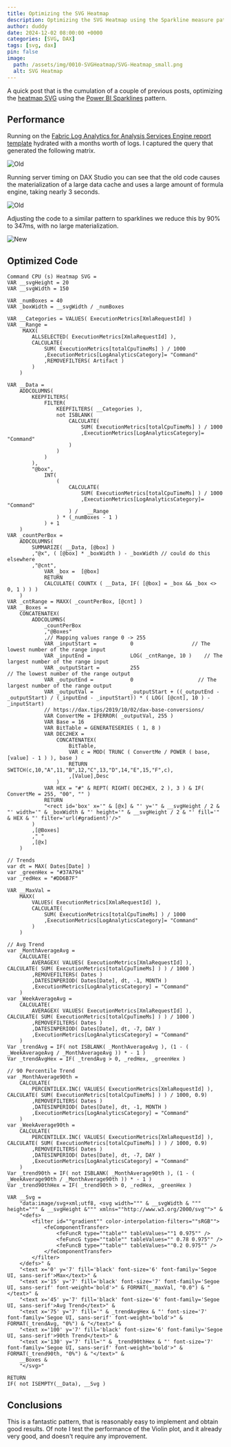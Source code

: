 ```yaml
---
title: Optimizing the SVG Heatmap
description: Optimizing the SVG Heatmap using the Sparkline measure pattern
author: duddy
date: 2024-12-02 08:00:00 +0000
categories: [SVG, DAX]
tags: [svg, dax]
pin: false
image:
  path: /assets/img/0010-SVGHeatmap/SVG-Heatmap_small.png
  alt: SVG Heatmap
---
```

 
A quick post that is the cumulation of a couple of previous posts, optimizing the [heatmap SVG](https://evaluationcontext.github.io/posts/SVG-Heatmap/) using the [Power BI Sparklines](https://evaluationcontext.github.io/posts/SVG-Sparkline/) pattern. 

## Performance

Running on the [Fabric Log Analytics for Analysis Services Engine report template](https://github.com/microsoft/PowerBI-LogAnalytics-Template-Reports/blob/main/FabricASEngineAnalytics/README.md) hydrated with a months worth of logs. I captured the query that generated the following matrix.

![Old](/assets/img/0010-SVGHeatmap/SVG-Heatmap_large.png)

Running server timing on DAX Studio you can see that the old code causes the materialization of a large data cache and uses a large amount of formula engine, taking nearly 3 seconds.  

![Old](/assets/img/0013-HeatmapOptimized/old.png)

Adjusting the code to a similar pattern to sparklines we reduce this by 90% to 347ms, with no large materialization.

![New](/assets/img/0013-HeatmapOptimized/new.png)

## Optimized Code

```dax
Command CPU (s) Heatmap SVG =
VAR __svgHeight = 20
VAR __svgWidth = 150
 
VAR _numBoxes = 40
VAR _boxWidth = __svgWidth / _numBoxes
 
VAR __Categories = VALUES( ExecutionMetrics[XmlaRequestId] )
VAR __Range =
     MAXX(
        ALLSELECTED( ExecutionMetrics[XmlaRequestId] ),
        CALCULATE(
            SUM( ExecutionMetrics[totalCpuTimeMs] ) / 1000
            ,ExecutionMetrics[LogAnalyticsCategory]= "Command"
            ,REMOVEFILTERS( Artifact )
        )
    )
 
VAR __Data =
    ADDCOLUMNS(
        KEEPFILTERS(
            FILTER(
                KEEPFILTERS( __Categories ),
                not ISBLANK(
                    CALCULATE(
                        SUM( ExecutionMetrics[totalCpuTimeMs] ) / 1000
                        ,ExecutionMetrics[LogAnalyticsCategory]= "Command"
                    )
                )
            )
        ),
        "@box",
            INT(
                (
                    CALCULATE(
                        SUM( ExecutionMetrics[totalCpuTimeMs] ) / 1000
                        ,ExecutionMetrics[LogAnalyticsCategory]= "Command"
                    ) /   __Range
                ) * (_numBoxes - 1 )
            ) + 1
    )
VAR _countPerBox =
    ADDCOLUMNS(
        SUMMARIZE( __Data, [@box] )
        ,"@x", ( [@box] * _boxWidth ) - _boxWidth // could do this elsewhere
        ,"@cnt",
            VAR _box =  [@box]
            RETURN
            CALCULATE( COUNTX ( __Data, IF( [@box] = _box && _box <> 0, 1 ) ) )
    )
VAR _cntRange = MAXX( _countPerBox, [@cnt] )
VAR __Boxes =
    CONCATENATEX(
        ADDCOLUMNS(
            _countPerBox
            ,"@Boxes"
            ,// Mapping values range 0 -> 255
            VAR _inputStart =           0                   // The lowest number of the range input
            VAR _inputEnd =             LOG( _cntRange, 10 )    // The largest number of the range input
            VAR _outputStart =          255                            // The lowest number of the range output
            VAR _outputEnd =            0                     // The largest number of the range output         
            VAR _outputVal =            _outputStart + ((_outputEnd - _outputStart) / (_inputEnd - _inputStart)) * ( LOG( [@cnt], 10 ) - _inputStart)
            // https://dax.tips/2019/10/02/dax-base-conversions/
            VAR ConvertMe = IFERROR( _outputVal, 255 )
            VAR Base = 16
            VAR BitTable = GENERATESERIES ( 1, 8 )
            VAR DEC2HEX =
                CONCATENATEX(
                    BitTable,
                    VAR c = MOD( TRUNC ( ConvertMe / POWER ( base, [value] - 1 ) ), base )
                    RETURN SWITCH(c,10,"A",11,"B",12,"C",13,"D",14,"E",15,"F",c),
                    ,[Value],Desc
                )
            VAR HEX = "#" & REPT( RIGHT( DEC2HEX, 2 ), 3 ) & IF( ConvertMe = 255, "00", "" )
            RETURN
            "<rect id='box' x='" & [@x] & "' y='" & __svgHeight / 2 & "' width='" & _boxWidth & "' height='" & __svgHeight / 2 & "' fill='" & HEX & "' filter='url(#gradient)'/>"
        )
        ,[@Boxes]
        ," "
        ,[@x]
    )
 
// Trends
var dt = MAX( Dates[Date] )
var _greenHex = "#37A794"
var _redHex = "#DD6B7F"
 
VAR __MaxVal =
    MAXX(
        VALUES( ExecutionMetrics[XmlaRequestId] ),
        CALCULATE(
            SUM( ExecutionMetrics[totalCpuTimeMs] ) / 1000
            ,ExecutionMetrics[LogAnalyticsCategory]= "Command"
        )
    )
 
// Avg Trend
var _MonthAverageAvg =
    CALCULATE(
        AVERAGEX( VALUES( ExecutionMetrics[XmlaRequestId] ), CALCULATE( SUM( ExecutionMetrics[totalCpuTimeMs] ) ) / 1000 )
        ,REMOVEFILTERS( Dates )
        ,DATESINPERIOD( Dates[Date], dt, -1, MONTH )
        ,ExecutionMetrics[LogAnalyticsCategory] = "Command"
    )
var _WeekAverageAvg =
    CALCULATE(
        AVERAGEX( VALUES( ExecutionMetrics[XmlaRequestId] ), CALCULATE( SUM( ExecutionMetrics[totalCpuTimeMs] ) ) / 1000 )
        ,REMOVEFILTERS( Dates )
        ,DATESINPERIOD( Dates[Date], dt, -7, DAY )
        ,ExecutionMetrics[LogAnalyticsCategory] = "Command"
    )
Var _trendAvg = IF( not ISBLANK( _MonthAverageAvg ), (1 - ( _WeekAverageAvg / _MonthAverageAvg )) * - 1 )
Var _trendAvgHex = IF( _trendAvg > 0, _redHex, _greenHex )
 
// 90 Percentile Trend
var _MonthAverage90th =
    CALCULATE(
        PERCENTILEX.INC( VALUES( ExecutionMetrics[XmlaRequestId] ), CALCULATE( SUM( ExecutionMetrics[totalCpuTimeMs] ) ) / 1000, 0.9)
        ,REMOVEFILTERS( Dates )
        ,DATESINPERIOD( Dates[Date], dt, -1, MONTH )
        ,ExecutionMetrics[LogAnalyticsCategory] = "Command"
    )
var _WeekAverage90th =
    CALCULATE(
        PERCENTILEX.INC( VALUES( ExecutionMetrics[XmlaRequestId] ), CALCULATE( SUM( ExecutionMetrics[totalCpuTimeMs] ) ) / 1000, 0.9)
        ,REMOVEFILTERS( Dates )
        ,DATESINPERIOD( Dates[Date], dt, -7, DAY )
        ,ExecutionMetrics[LogAnalyticsCategory] = "Command"
    )
Var _trend90th = IF( not ISBLANK( _MonthAverage90th ), (1 - ( _WeekAverage90th / _MonthAverage90th )) * - 1 )
Var _trend90thHex = IF( _trend90th > 0, _redHex, _greenHex )
 
VAR __Svg =
    "data:image/svg+xml;utf8, <svg width=""" & __svgWidth & """ height=""" & __svgHeight &""" xmlns=""http://www.w3.org/2000/svg"">" &
    "<defs>
        <filter id=""gradient"" color-interpolation-filters=""sRGB"">
            <feComponentTransfer>
                <feFuncR type=""table"" tableValues=""1 0.975"" />
                <feFuncG type=""table"" tableValues="" 0.78 0.975"" />
                <feFuncB type=""table"" tableValues=""0.2 0.975"" />
            </feComponentTransfer>
        </filter>
    </defs>" &
    "<text x='0' y='7' fill='black' font-size='6' font-family='Segoe UI, sans-serif'>Max</text>" &
    "<text x='15' y='7' fill='black' font-size='7' font-family='Segoe UI, sans-serif' font-weight='bold'>" & FORMAT(__maxVal, "0.0") & "</text>" &
    "<text x='45' y='7' fill='black' font-size='6' font-family='Segoe UI, sans-serif'>Avg Trend</text>" &
    "<text x='75' y='7' fill='" & _trendAvgHex & "' font-size='7' font-family='Segoe UI, sans-serif' font-weight='bold'>" & FORMAT(_trendAvg, "0%") & "</text>" &
    "<text x='100' y='7' fill='black' font-size='6' font-family='Segoe UI, sans-serif'>90th Trend</text>" &
    "<text x='130' y='7' fill='" & _trend90thHex & "' font-size='7' font-family='Segoe UI, sans-serif' font-weight='bold'>" & FORMAT(_trend90th, "0%") & "</text>" &
    __Boxes &
    "</svg>"
   
RETURN
IF( not ISEMPTY(__Data), __Svg )
```

## Conclusions

This is a fantastic pattern, that is reasonably easy to implement and obtain good results. Of note I test the performance of the Violin plot, and it already very good, and doesn't require any improvement.